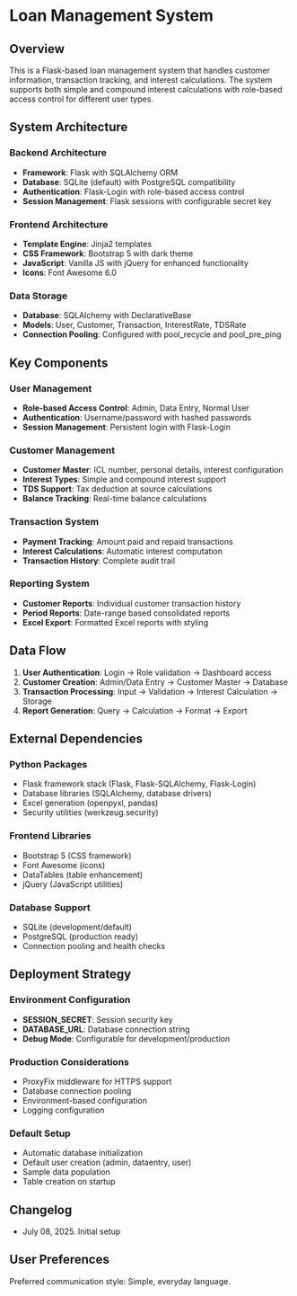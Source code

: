 # Loan Management System

## Overview

This is a Flask-based loan management system that handles customer information, transaction tracking, and interest calculations. The system supports both simple and compound interest calculations with role-based access control for different user types.

## System Architecture

### Backend Architecture
- **Framework**: Flask with SQLAlchemy ORM
- **Database**: SQLite (default) with PostgreSQL compatibility
- **Authentication**: Flask-Login with role-based access control
- **Session Management**: Flask sessions with configurable secret key

### Frontend Architecture
- **Template Engine**: Jinja2 templates
- **CSS Framework**: Bootstrap 5 with dark theme
- **JavaScript**: Vanilla JS with jQuery for enhanced functionality
- **Icons**: Font Awesome 6.0

### Data Storage
- **Database**: SQLAlchemy with DeclarativeBase
- **Models**: User, Customer, Transaction, InterestRate, TDSRate
- **Connection Pooling**: Configured with pool_recycle and pool_pre_ping

## Key Components

### User Management
- **Role-based Access Control**: Admin, Data Entry, Normal User
- **Authentication**: Username/password with hashed passwords
- **Session Management**: Persistent login with Flask-Login

### Customer Management
- **Customer Master**: ICL number, personal details, interest configuration
- **Interest Types**: Simple and compound interest support
- **TDS Support**: Tax deduction at source calculations
- **Balance Tracking**: Real-time balance calculations

### Transaction System
- **Payment Tracking**: Amount paid and repaid transactions
- **Interest Calculations**: Automatic interest computation
- **Transaction History**: Complete audit trail

### Reporting System
- **Customer Reports**: Individual customer transaction history
- **Period Reports**: Date-range based consolidated reports
- **Excel Export**: Formatted Excel reports with styling

## Data Flow

1. **User Authentication**: Login → Role validation → Dashboard access
2. **Customer Creation**: Admin/Data Entry → Customer Master → Database
3. **Transaction Processing**: Input → Validation → Interest Calculation → Storage
4. **Report Generation**: Query → Calculation → Format → Export

## External Dependencies

### Python Packages
- Flask framework stack (Flask, Flask-SQLAlchemy, Flask-Login)
- Database libraries (SQLAlchemy, database drivers)
- Excel generation (openpyxl, pandas)
- Security utilities (werkzeug.security)

### Frontend Libraries
- Bootstrap 5 (CSS framework)
- Font Awesome (icons)
- DataTables (table enhancement)
- jQuery (JavaScript utilities)

### Database Support
- SQLite (development/default)
- PostgreSQL (production ready)
- Connection pooling and health checks

## Deployment Strategy

### Environment Configuration
- **SESSION_SECRET**: Session security key
- **DATABASE_URL**: Database connection string
- **Debug Mode**: Configurable for development/production

### Production Considerations
- ProxyFix middleware for HTTPS support
- Database connection pooling
- Environment-based configuration
- Logging configuration

### Default Setup
- Automatic database initialization
- Default user creation (admin, dataentry, user)
- Sample data population
- Table creation on startup

## Changelog

- July 08, 2025. Initial setup

## User Preferences

Preferred communication style: Simple, everyday language.